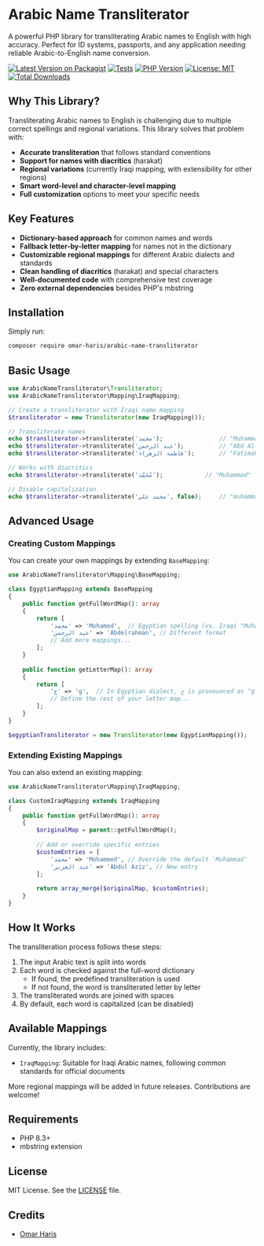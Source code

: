 # Arabic Name Transliterator

A powerful PHP library for transliterating Arabic names to English with high accuracy. Perfect for ID systems, passports, and any application needing reliable Arabic-to-English name conversion.

[![Latest Version on Packagist](https://img.shields.io/packagist/v/omar-haris/arabic-name-transliterator.svg)](https://packagist.org/packages/omar-haris/arabic-name-transliterator)
[![Tests](https://github.com/omar-haris/arabic-name-transliterator/actions/workflows/tests.yml/badge.svg)](https://github.com/omar-haris/arabic-name-transliterator/actions/workflows/tests.yml)
[![PHP Version](https://img.shields.io/packagist/php-v/omar-haris/arabic-name-transliterator.svg)](https://packagist.org/packages/omar-haris/arabic-name-transliterator)
[![License: MIT](https://img.shields.io/badge/License-MIT-yellow.svg)](https://opensource.org/licenses/MIT)
[![Total Downloads](https://img.shields.io/packagist/dt/omar-haris/arabic-name-transliterator.svg)](https://packagist.org/packages/omar-haris/arabic-name-transliterator)

## Why This Library?

Transliterating Arabic names to English is challenging due to multiple correct spellings and regional variations. This library solves that problem with:

- **Accurate transliteration** that follows standard conventions
- **Support for names with diacritics** (harakat)
- **Regional variations** (currently Iraqi mapping, with extensibility for other regions)
- **Smart word-level and character-level mapping**
- **Full customization** options to meet your specific needs

## Key Features

- **Dictionary-based approach** for common names and words
- **Fallback letter-by-letter mapping** for names not in the dictionary
- **Customizable regional mappings** for different Arabic dialects and standards
- **Clean handling of diacritics** (harakat) and special characters
- **Well-documented code** with comprehensive test coverage
- **Zero external dependencies** besides PHP's mbstring

## Installation

Simply run:

```bash
composer require omar-haris/arabic-name-transliterator
```

## Basic Usage

```php
use ArabicNameTransliterator\Transliterator;
use ArabicNameTransliterator\Mapping\IraqMapping;

// Create a transliterator with Iraqi name mapping
$transliterator = new Transliterator(new IraqMapping());

// Transliterate names
echo $transliterator->transliterate('محمد');                // "Muhammad"
echo $transliterator->transliterate('عبد الرحمن');          // "Abd Al-Rahman"
echo $transliterator->transliterate('فاطمة الزهراء');       // "Fatimah Al-Zahraa"

// Works with diacritics
echo $transliterator->transliterate('مُحَمَّد');            // "Muhammad"

// Disable capitalization
echo $transliterator->transliterate('محمد علي', false);     // "muhammad ali"
```

## Advanced Usage

### Creating Custom Mappings

You can create your own mappings by extending `BaseMapping`:

```php
use ArabicNameTransliterator\Mapping\BaseMapping;

class EgyptianMapping extends BaseMapping
{
    public function getFullWordMap(): array
    {
        return [
            'محمد' => 'Mohamed',  // Egyptian spelling (vs. Iraqi "Muhammad")
            'عبد الرحمن' => 'Abdelrahman', // Different format
            // Add more mappings...
        ];
    }
    
    public function getLetterMap(): array
    {
        return [
            'ج' => 'g',  // In Egyptian dialect, ج is pronounced as "g" not "j"
            // Define the rest of your letter map...
        ];
    }
}

$egyptianTransliterator = new Transliterator(new EgyptianMapping());
```

### Extending Existing Mappings

You can also extend an existing mapping:

```php
use ArabicNameTransliterator\Mapping\IraqMapping;

class CustomIraqMapping extends IraqMapping
{
    public function getFullWordMap(): array
    {
        $originalMap = parent::getFullWordMap();
        
        // Add or override specific entries
        $customEntries = [
            'محمد' => 'Mohammed', // Override the default 'Muhammad'
            'عبد العزيز' => 'Abdul Aziz', // New entry
        ];
        
        return array_merge($originalMap, $customEntries);
    }
}
```

## How It Works

The transliteration process follows these steps:

1. The input Arabic text is split into words
2. Each word is checked against the full-word dictionary
   - If found, the predefined transliteration is used
   - If not found, the word is transliterated letter by letter
3. The transliterated words are joined with spaces
4. By default, each word is capitalized (can be disabled)

## Available Mappings

Currently, the library includes:

- `IraqMapping`: Suitable for Iraqi Arabic names, following common standards for official documents

More regional mappings will be added in future releases. Contributions are welcome!

## Requirements

- PHP 8.3+
- mbstring extension

## License

MIT License. See the [LICENSE](LICENSE.md) file.

## Credits

- [Omar Haris](https://github.com/omar-haris)

<!-- These keywords help with SEO but are invisible to users -->
<meta name="keywords" content="arabic transliteration, name transliteration, arabic to english, arabic names, name conversion, PHP library, Iraq names, arabic to latin, name standardization, identity documents">
